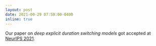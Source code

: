 ```yaml
---
layout: post
date: 2021-09-29 07:59:00-0400
inline: true
---
```


Our paper on *deep explicit duration switching models* got accepted at [NeurIPS 2021](https://neurips.cc).
